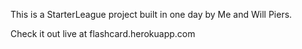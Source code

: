 This is a StarterLeague project built in one day by Me and Will Piers.

Check it out live at flashcard.herokuapp.com